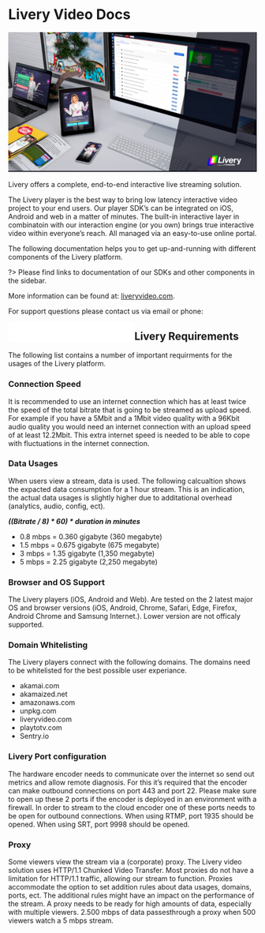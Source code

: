 # Livery Video Docs
![Livery Experience](title_screen.png)

Livery offers a complete, end-to-end interactive live streaming solution.  

The Livery player is the best way to bring low latency interactive video project to your end users. Our player SDK’s can be integrated on iOS, Android and web in a matter of minutes. The built-in interactive layer in combinatoin with our interaction engine (or you own) brings true interactive video within everyone’s reach. All managed via an easy-to-use online portal. 

The following documentation helps you to get up-and-running with different components of the Livery platform. 

?> Please find links to documentation of our SDKs and other components in the sidebar.

More information can be found at: [liveryvideo.com](https://liveryvideo.com).

For support questions please contact us via email or phone:

<img align="left" width="256" src="support.png">


## Livery Requirements

The following list contains a number of important requirments for the usages of the Livery platform. 

### Connection Speed

It is recommended to use an internet connection which has at least twice the speed of the total bitrate that is going to be streamed as upload speed. For example if you have a 5Mbit and a 1Mbit video quality with a 96Kbit audio quality you would need an internet connection with an upload speed of at least 12.2Mbit. This extra internet speed is needed to be able to cope with fluctuations in the internet connection.

### Data Usages

When users view a stream, data is used. The following calcualtion shows the expacted data consumption for a 1 hour stream. This is an indication, the actual data usages is slightly higher due to additational overhead (analytics, audio, config, ect).

___((Bitrate / 8) * 60) * duration in minutes___

- 0.8 mbps = 0.360 gigabyte (360 megabyte)
- 1.5 mbps = 0.675 gigabyte (675 megabyte)
- 3 mbps =  1.35 gigabyte (1,350 megabyte)
- 5 mbps = 2.25 gigabyte (2,250 megabyte)

### Browser and OS Support

The Livery players (iOS, Android and Web). Are tested on the 2 latest major OS and browser versions (iOS, Android, Chrome, Safari, Edge, Firefox, Android Chrome and Samsung Internet.). Lower version are not officaly supported.

### Domain Whitelisting
The Livery players connect with the following domains. The domains need to be whitelisted for the best possible user experiance. 

- akamai.com
- akamaized.net
- amazonaws.com
- unpkg.com
- liveryvideo.com
- playtotv.com
- Sentry.io

### Livery Port configuration

The hardware encoder needs to communicate over the internet so send out metrics and allow remote diagnosis. For this it’s required that the encoder can make outbound connections on port 443 and port 22. Please make sure to open up these 2 ports if the encoder is deployed in an environment with a firewall.
In order to stream to the cloud encoder one of these ports needs to be open for outbound connections. When using RTMP, port 1935 should be opened. When using SRT, port 9998 should be opened.

### Proxy

Some viewers view the stream via a (corporate) proxy. The Livery video solution uses HTTP/1.1 Chunked Video Transfer. Most proxies do not have a limitation for HTTP/1.1 traffic, allowing our stream to function. Proxies accommodate the option to set addition rules about data usages, domains, ports, ect. The additional rules might have an impact on the performance of the stream.
A proxy needs to be ready for high amounts of data, especially with multiple viewers. 2.500 mbps of data passesthrough a proxy when 500 viewers watch a 5 mbps stream. 

